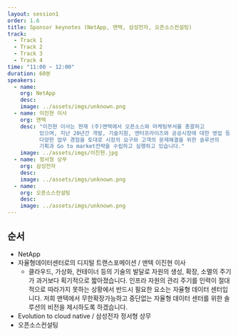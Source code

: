 ```yaml
---
layout: session1
order: 1.6
title: Sponsor keynotes (NetApp, 맨텍, 삼성전자, 오픈소스컨설팅)
track:
  - Track 1
  - Track 2
  - Track 3
  - Track 4
time: "11:00 ~ 12:00"
duration: 60분
speakers:
  - name: 
    org: NetApp
    desc: 
    image: ../assets/imgs/unknown.png
  - name: 이진현 이사
    org: 맨텍
    desc: "이진현 이사는 현재 (주)맨텍에서 오픈소스와 마케팅부서를 총괄하고
          있으며, 지난 20년간 개발, 기술지원, 엔터프라이즈와 공공시장에 대한 영업 등
          다양한 업무 경험을 토대로 시장의 요구와 고객의 문제해결을 위한 솔루션의
          기획과 Go to market전략을 수립하고 실행하고 있습니다."
    image: ../assets/imgs/이진현.jpg
  - name: 정서형 상무
    org: 삼성전자
    desc: 
    image: ../assets/imgs/unknown.png
  - name: 
    org: 오픈소스컨설팅
    desc: 
    image: ../assets/imgs/unknown.png
---
```


## 순서

- NetApp
- 자율형데이터센터로의 디지털 트랜스포메이션 / 맨텍 이진현 이사
  - 클라우드, 가상화, 컨테이너 등의 기술의 발달로 자원의 생성, 확장, 소멸의 주기가 과거보다 획기적으로 짧아졌습니다. 인프라 자원의 관리 주기를 인력이 절대적으로 따라가지 못하는 상황에서 반드시 필요한 요소는 자율형 데이터 센터입니다. 저희 맨텍에서 무한확장가능하고 중단없는 자율형 데이터 센터를 위한 솔루션의 비전을 제시하도록 하겠습니다.
- Evolution to cloud native / 삼성전자 정서형 상무
- 오픈소스컨설팅

